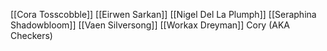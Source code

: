 [[Cora Tosscobble]] 
[[Eirwen Sarkan]] 
[[Nigel Del La Plumph]]
[[Seraphina Shadowbloom]] 
[[Vaen Silversong]] 
[[Workax Dreyman]] 
Cory (AKA Checkers)